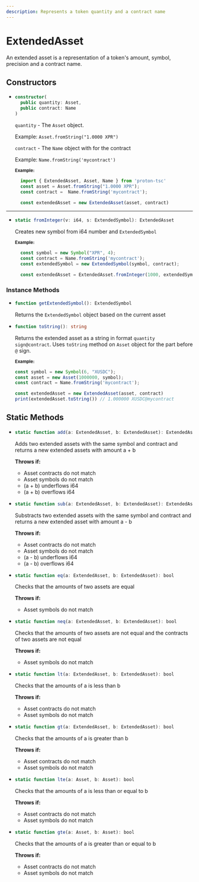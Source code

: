 ```yaml
---
description: Represents a token quantity and a contract name
---
```


# ExtendedAsset

An extended asset is a representation of a token's amount, symbol, precision and a contract name.

## Constructors

* ```ts
  constructor(
    public quantity: Asset,
    public contract: Name
  )
  ```
    `quantity` -  The `Asset` object.
      
    Example: `Asset.fromString("1.0000 XPR")`
    
    `contract` - The `Name` object with for the contract
    
    Example: `Name.fromString('mycontract')`

    <sub>**Example:**</sub>
    ```ts
      import { ExtendedAsset, Asset, Name } from 'proton-tsc'
      const asset = Asset.fromString("1.0000 XPR");
      const contract =  Name.fromString('mycontract');
      
      const extendedAsset = new ExtendedAsset(asset, contract)
    ```
 
----------------------------------------------------------------

* ```ts
  static fromInteger(v: i64, s: ExtendedSymbol): ExtendedAsset
  ```
    Creates new symbol from i64 number and `ExtendedSymbol`

    <sub>**Example:**</sub>
    ```ts
      const symbol = new Symbol("XPR", 4);
      const contract = Name.fromString('mycontract');
      const extendedSymbol = new ExtendedSymbol(symbol, contract);

      const extendedAsset = ExtendedAsset.fromInteger(1000, extendedSymbol);
    ```

### Instance Methods

* ```ts
  function getExtendedSymbol(): ExtendedSymbol
  ```
  Returns the `ExtendedSymbol` object based on the current asset

* ```ts
  function toString(): string
  ```
  Returns the extended asset as a string in format `quantity sign@contract`.
  Uses `toString` method on `Asset` object for the part before `@` sign.

  <sub>**Example:**</sub>
  ```ts
  const symbol = new Symbol(6, "XUSDC");
  const asset = new Asset(1000000, symbol);
  const contract = Name.fromString('mycontract');

  const extendedAsset = new ExtendedAsset(asset, contract)
  print(extendedAsset.toString()) // 1.000000 XUSDC@mycontract
  ```

## Static Methods
* ```ts
  static function add(a: ExtendedAsset, b: ExtendedAsset): ExtendedAsset
  ```
  Adds two extended assets with the same symbol and contract and returns a new extended assets with amount a + b

  **Throws if:**
    - Asset contracts do not match
    - Asset symbols do not match
    - (a + b) underflows i64
    - (a + b) overflows i64

* ```ts
  static function sub(a: ExtendedAsset, b: ExtendedAsset): ExtendedAsset
  ```
  Substracts two extended assets with the same symbol and contract and returns a new extended asset with amount a - b

  **Throws if:**
    - Asset contracts do not match
    - Asset symbols do not match
    - (a - b) underflows i64
    - (a - b) overflows i64

* ```ts
  static function eq(a: ExtendedAsset, b: ExtendedAsset): bool
  ```
  Checks that the amounts of two assets are equal
  
  **Throws if:**
    - Asset symbols do not match

* ```ts
  static function neq(a: ExtendedAsset, b: ExtendedAsset): bool
  ```
  Checks that the amounts of two assets are not equal and the contracts of two assets are not equal

  **Throws if:**
    - Asset symbols do not match
  
* ```ts
  static function lt(a: ExtendedAsset, b: ExtendedAsset): bool
  ```
  Checks that the amounts of a is less than b

  **Throws if:**
    - Asset contracts do not match
    - Asset symbols do not match

* ```ts
  static function gt(a: ExtendedAsset, b: ExtendedAsset): bool
  ```
  Checks that the amounts of a is greater than b

  **Throws if:**
    - Asset contracts do not match
    - Asset symbols do not match

* ```ts
  static function lte(a: Asset, b: Asset): bool
  ```
  Checks that the amounts of a is less than or equal to b

  **Throws if:**
    - Asset contracts do not match
    - Asset symbols do not match

* ```ts
  static function gte(a: Asset, b: Asset): bool
  ```
  Checks that the amounts of a is greater than or equal to b

  **Throws if:**
    - Asset contracts do not match
    - Asset symbols do not match